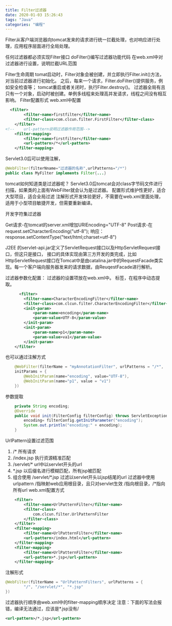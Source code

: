 ```yaml
---
title: Filter过滤器
date: 2020-01-03 15:26:43
tags: "Java"
categories: "编程"
---
```

Filter从客户端浏览器向tomcat发来的请求进行统一拦截处理，也对响应进行处理，应用程序层面进行全局处理。

任何过滤器都必须实现Filter接口
doFilter()编写过滤器功能代码
在web.xml中对过滤器进行设置，说明拦截URL范围

Filter生命周期
tomat启动时，Filter对象会被创建，并立即执行Filter.init()方法，对当前过滤器进行初始化。
之后，每来一个请求，Filter.doFilter()提供服务，例如安全检查等；
tomcat重启或者关闭时，执行Filter.destroy()。
过滤器全局有且只有一个对象，启动时被创建。单例多线程来处理高并发请求，线程之间没有相互影响。
Filter配置形式
web.xml中配置
```xml
  <filter>
        <filter-name>firstfilter</filter-name>
        <filter-class>com.clcun.filter.FirstFilter</filter-class>
    </filter>
<!--    url-pattern说明过滤器作用范围-->
    <filter-mapping>
        <filter-name>firstfilter</filter-name>
        <url-pattern>/*</url-pattern>
    </filter-mapping>
```
Servlet3.0后可以使用注解，
```java
@WebFilter(filterNname="过滤器的名称",urlPatterns="/*")
public class MyFilter implements Filter{...}
```
tomcat如何知道类是过滤器呢？
Servlet3.0后tomcat会对class字节码文件进行扫描，如果类的上面有WebFilter就会认为是过滤器。
配置形式维护性更好，适合大型项目，适合全局过滤
注解形式开发体验更好，不需要在web.xml里面处理，适用于小型项目敏捷开发，但需要重新编译。

开发字符集过滤器


Get请求-在tomcat的server.xml增加URIEncoding="UTF-8"
Post请求-在request.setCharacterEncoding("utf-8");
响应：
response.setContentType("text/html;charset=utf-8")

J2EE 的servlet-api.jar定义了ServletRequest接口以及HttpServletRequest接口，但这只是接口，
接口的具体实现由第三方开发的类完成，比如HttpServletRequest接口在Tomcat中是由catalina.jar中的RequestFacade类实现。每一个客户端向服务器发来的请求数据，由ReuqestFacade进行解析。

过滤器参数化配置：
过滤器的设置项放在web.xml中。
<init-param>标签，在程序中动态提取。
```xml
      <filter>
        <filter-name>CharacterEncodingFilter</filter-name>
        <filter-class>com.clcun.filter.CharacterEncodingFilter</filter-class>
        <init-param>
            <param-name>encoding</param-name>
            <param-value>UTF-8</param-value>
        </init-param>
        <init-param>
            <param-name>p1</param-name>
            <param-value>va1</param-value>
        </init-param>
    </filter>
```

   也可以通过注解方式
```java
    @WebFilter(filterName = "myAnnotationFilter", urlPatterns = "/*",
    initParams = {
        @WebInitParam(name="encoding", value="UTF-8"),
        @WebInitParam(name="p1", value = "v1")
    })
```
参数提取
```java
    private String encoding;
    @Override
    public void init(FilterConfig filterConfig) throws ServletException {
        encoding= filterConfig.getInitParameter("encoding");
        System.out.println("encoding:" + encoding);
    }
```

UrlPattern设置过滤范围
1. /* 所有请求
2. /index.jsp 执行资源精准匹配
3. /servlet/* url中以servlet开头的url
4. *.jsp 以后缀名进行模糊匹配，所有jsp被匹配
5. 组合使用 /servlet/*.jsp 过滤以servlet开头以jsp结尾的url
过滤器中使用urlpattern /指映射web应用根目录，且只对servlet生效
/指向根目录，/*指向所有url
web.xml配置方式
```xml
    <filter>
        <filter-name>UrlPatternFilter</filter-name>
        <filter-class>
            com.clcun.filter.UrlPatternFilter
        </filter-class>
    </filter>
    <filter-mapping>
        <filter-name>UrlPatternFilter</filter-name>
        <url-pattern>/index.html</url-pattern>
    </filter-mapping>
    <filter-mapping>
        <filter-name>UrlPatternFilter</filter-name>
        <url-pattern>*.jsp</url-pattern>
    </filter-mapping>
```



注解形式

```java
@WebFilter(filterName = "UrlPatternFilters", urlPatterns = {
        "/", "/servlet/*", "*.jsp"
})
```
过滤器执行顺序由web.xml中的filter-mapping顺序决定
注意：下面的写法会报错，编译无法通过，应该是*.jsp没有/
```xml
<url-pattern>/*.jsp</url-pattern>
```

